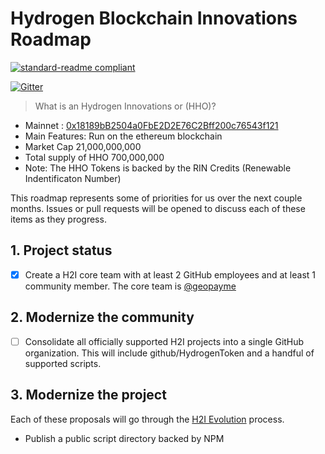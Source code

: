 # Hydrogen Blockchain Innovations Roadmap

[![standard-readme compliant](https://img.shields.io/badge/readme%20style-standard-brightgreen.svg?style=flat-square)](https://github.com/RichardLitt/standard-readme)

[![Gitter](https://badges.gitter.im/intergalacticcredits/community.svg)](https://gitter.im/intergalacticcredits/community?utm_source=badge&utm_medium=badge&utm_campaign=pr-badge)


> What is an Hydrogen  Innovations or (HHO)?  
- Mainnet : [0x18189bB2504a0FbE2D2E76C2Bff200c76543f121](https://etherscan.io/address/0x76ace4e080c49f04a6c12756c036d3627f6b1e69)
- Main Features: Run on the ethereum blockchain
- Market Cap 21,000,000,000
- Total supply of HHO 700,000,000  
- Note: The HHO Tokens is backed by the RIN Credits (Renewable Indentificaton Number)

This roadmap represents some of priorities for us over the next couple months. Issues or pull requests will be opened to discuss each of these items as they progress.

## 1. Project status

- [x] Create a H2I core team with at least 2 GitHub employees and at least 1 community member. The core team is [@geopayme](https://github.com/geopayme)


## 2. Modernize the community

- [ ] Consolidate all officially supported H2I projects into a single GitHub organization. This will include github/HydrogenToken and a handful of supported scripts.

## 3. Modernize the project

Each of these proposals will go through the [H2I Evolution](https://github.com/Hydrogen-Blockchain-Innovations/evolution) process.

- Publish a public script directory backed by NPM
